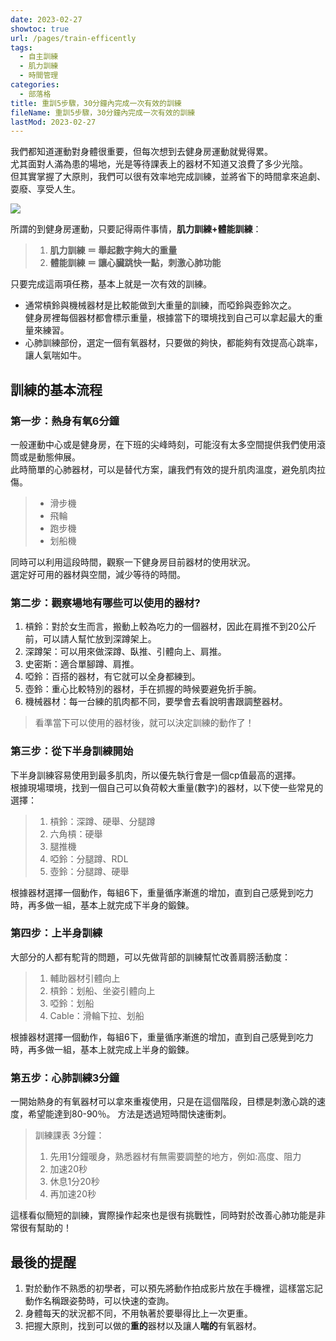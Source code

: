 ```yaml
---
date: 2023-02-27
showtoc: true
url: /pages/train-efficently
tags:
  - 自主訓練
  - 肌力訓練
  - 時間管理
categories:
  - 部落格
title: 重訓5步驟，30分鐘內完成一次有效的訓練
fileName: 重訓5步驟，30分鐘內完成一次有效的訓練
lastMod: 2023-02-27
---
```


我們都知道運動對身體很重要，但每次想到去健身房運動就覺得累。  
尤其面對人滿為患的場地，光是等待課表上的器材不知道又浪費了多少光陰。  
但其實掌握了大原則，我們可以很有效率地完成訓練，並將省下的時間拿來追劇、耍廢、享受人生。

![](https://cdn.jsdelivr.net/gh/xiang0805/blogimage@main/img/%e9%87%8d%e8%a8%935%e6%ad%a5%e9%a9%9f.jpg)

所謂的到健身房運動，只要記得兩件事情，**肌力訓練+體能訓練**：

> 1. **肌力訓練 ＝ 舉起數字夠大的重量**
> 2. **體能訓練 ＝ 讓心臟跳快一點，刺激心肺功能**

只要完成這兩項任務，基本上就是一次有效的訓練。

- 通常槓鈴與機械器材是比較能做到大重量的訓練，而啞鈴與壺鈴次之。  
  健身房裡每個器材都會標示重量，根據當下的環境找到自己可以拿起最大的重量來練習。
- 心肺訓練部份，選定一個有氧器材，只要做的夠快，都能夠有效提高心跳率，讓人氣喘如牛。

## 訓練的基本流程

### 第一步：熱身有氧6分鐘

一般運動中心或是健身房，在下班的尖峰時刻，可能沒有太多空間提供我們使用滾筒或是動態伸展。  
此時簡單的心肺器材，可以是替代方案，讓我們有效的提升肌肉溫度，避免肌肉拉傷。

> - 滑步機
> - 飛輪
> - 跑步機
> - 划船機

同時可以利用這段時間，觀察一下健身房目前器材的使用狀況。  
選定好可用的器材與空間，減少等待的時間。

### 第二步：觀察場地有哪些可以使用的器材?

1. 槓鈴：對於女生而言，搬動上較為吃力的一個器材，因此在肩推不到20公斤前，可以請人幫忙放到深蹲架上。
2. 深蹲架：可以用來做深蹲、臥推、引體向上、肩推。
3. 史密斯：適合單腳蹲、肩推。
4. 啞鈴：百搭的器材，有它就可以全身都練到。
5. 壺鈴：重心比較特別的器材，手在抓握的時候要避免折手腕。
6. 機械器材：每一台練的肌肉都不同，要學會去看說明書跟調整器材。

> 看準當下可以使用的器材後，就可以決定訓練的動作了！

### 第三步：從下半身訓練開始

下半身訓練容易使用到最多肌肉，所以優先執行會是一個cp值最高的選擇。  
根據現場環境，找到一個自己可以負荷較大重量(數字)的器材，以下使一些常見的選擇：

> 1.  槓鈴：深蹲、硬舉、分腿蹲
> 2.  六角槓：硬舉
> 3.  腿推機
> 4.  啞鈴：分腿蹲、RDL
> 5.  壺鈴：分腿蹲、硬舉

根據器材選擇一個動作，每組6下，重量循序漸進的增加，直到自己感覺到吃力時，再多做一組，基本上就完成下半身的鍛鍊。

### 第四步：上半身訓練

大部分的人都有駝背的問題，可以先做背部的訓練幫忙改善肩膀活動度：

> 1.  輔助器材引體向上
> 2.  槓鈴：划船、坐姿引體向上
> 3.  啞鈴：划船
> 4.  Cable：滑輪下拉、划船

根據器材選擇一個動作，每組6下，重量循序漸進的增加，直到自己感覺到吃力時，再多做一組，基本上就完成上半身的鍛鍊。

### 第五步：心肺訓練3分鐘

一開始熱身的有氧器材可以拿來重複使用，只是在這個階段，目標是刺激心跳的速度，希望能達到80-90％。
方法是透過短時間快速衝刺。

> 訓練課表 3分鐘：
>
> 1.  先用1分鐘暖身，熟悉器材有無需要調整的地方，例如:高度、阻力
> 2.  加速20秒
> 3.  休息1分20秒
> 4.  再加速20秒

這樣看似簡短的訓練，實際操作起來也是很有挑戰性，同時對於改善心肺功能是非常很有幫助的！

## 最後的提醒

1. 對於動作不熟悉的初學者，可以預先將動作拍成影片放在手機裡，這樣當忘記動作名稱跟姿勢時，可以快速的查詢。
2. 身體每天的狀況都不同，不用執著於要舉得比上一次更重。
3. 把握大原則，找到可以做的**重的**器材以及讓人**喘的**有氧器材。
